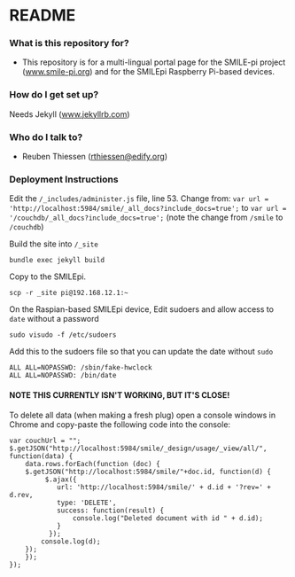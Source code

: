 # README #

### What is this repository for? ###

* This repository is for a multi-lingual portal page for the SMILE-pi project (www.smile-pi.org) and for the SMILEpi Raspberry Pi-based devices.

### How do I get set up? ###

Needs Jekyll (www.jekyllrb.com)

### Who do I talk to? ###

* Reuben Thiessen (rthiessen@edify.org)

### Deployment Instructions

Edit the `/_includes/administer.js` file, line 53. 
Change from: `var url = 'http://localhost:5984/smile/_all_docs?include_docs=true';` to 
`var url = '/couchdb/_all_docs?include_docs=true';`
(note the change from `/smile` to `/couchdb`)

Build the site into `/_site`

`bundle exec jekyll build`

Copy to the SMILEpi.

`scp -r _site pi@192.168.12.1:~`

On the Raspian-based SMILEpi device, Edit sudoers and allow access to `date` without a password

`sudo visudo -f /etc/sudoers`

Add this to the sudoers file so that you can update the date without `sudo`

    ALL ALL=NOPASSWD: /sbin/fake-hwclock
    ALL ALL=NOPASSWD: /bin/date
    
 
#### NOTE THIS CURRENTLY ISN'T WORKING, BUT IT'S CLOSE!   
To delete all data (when making a fresh plug) open a console windows in Chrome and copy-paste the following code into the console:
```
var couchUrl = "";
$.getJSON("http://localhost:5984/smile/_design/usage/_view/all/", function(data) {
    data.rows.forEach(function (doc) {
	$.getJSON("http://localhost:5984/smile/"+doc.id, function(d) {
         $.ajax({
            url: 'http://localhost:5984/smile/' + d.id + '?rev=' + d.rev,
            type: 'DELETE',
            success: function(result) {
                console.log("Deleted document with id " + d.id);
            }
          });
        console.log(d);
	});
    });
});
```
